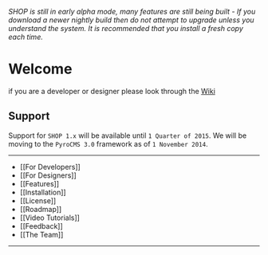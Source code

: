 *SHOP is still in early alpha mode, many features are still being built - If you download a newer nightly build then do not attempt to upgrade unless you understand the system. It is recommended that you install a fresh copy each time.*


# Welcome #

if you are a developer or designer please look through the [Wiki](https://bitbucket.org/pyromaniac/shop-for-pyrocms/wiki/Home)


## Support ##
Support for `SHOP 1.x` will be available until `1 Quarter of 2015`. We will be moving to the `PyroCMS 3.0` framework as of `1 November 2014`.


**********

* [[For Developers]]
* [[For Designers]]
* [[Features]]
* [[Installation]]
* [[License]]
* [[Roadmap]]
* [[Video Tutorials]]
* [[Feedback]]
* [[The Team]]

**********

